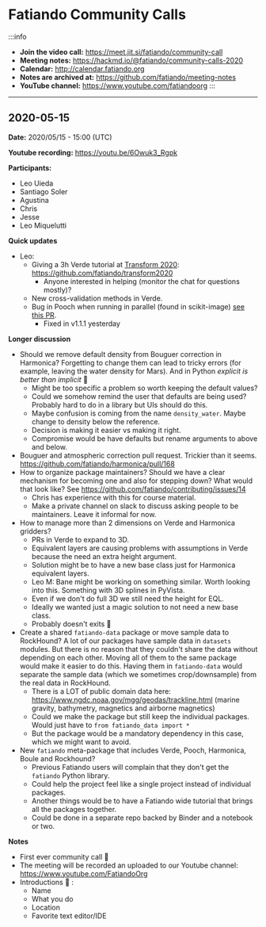 # Fatiando Community Calls


:::info
- **Join the video call:** https://meet.jit.si/fatiando/community-call
- **Meeting notes:** https://hackmd.io/@fatiando/community-calls-2020
- **Calendar:** http://calendar.fatiando.org
- **Notes are archived at:** https://github.com/fatiando/meeting-notes
- **YouTube channel:** https://www.youtube.com/fatiandoorg
:::

--------------------------------------------------------------

## 2020-05-15

**Date:** 2020/05/15 - 15:00 (UTC)

**Youtube recording:** https://youtu.be/6Owuk3_Rgpk

**Participants:**
- Leo Uieda
- Santiago Soler
- Agustina
- Chris
- Jesse
- Leo Miquelutti


**Quick updates**

- Leo:
    * Giving a 3h Verde tutorial at [Transform 2020](https://transform2020.sched.com/): https://github.com/fatiando/transform2020
        * Anyone interested in helping (monitor the chat for questions mostly)?
    * New cross-validation methods in Verde.
    * Bug in Pooch when running in parallel (found in scikit-image) [see this PR](https://github.com/fatiando/pooch/pull/173).
        * Fixed in v1.1.1 yesterday
    
**Longer discussion**

- Should we remove default density from Bouguer correction in Harmonica? Forgetting to change them can lead to tricky errors (for example, leaving the water density for Mars). And in Python *explicit is better than implicit* :slightly_smiling_face: 
    - Might be too specific a problem so worth keeping the default values?
    - Could we somehow remind the user that defaults are being used? Probably hard to do in a library but UIs should do this.
    - Maybe confusion is coming from the name `density_water`. Maybe change to density below the reference. 
    - Decision is making it easier vs making it right.
    - Compromise would be have defaults but rename arguments to above and below.
- Bouguer and atmospheric correction pull request. Trickier than it seems. https://github.com/fatiando/harmonica/pull/168
- How to organize package maintainers? Should we have a clear mechanism for becoming one and also for stepping down? What would that look like? See https://github.com/fatiando/contributing/issues/14
    - Chris has experience with this for course material.
    - Make a private channel on slack to discuss asking people to be maintainers. Leave it informal for now.
- How to manage more than 2 dimensions on Verde and Harmonica gridders?
    - PRs in Verde to expand to 3D.
    - Equivalent layers are causing problems with assumptions in Verde because the need an extra height argument.
    - Solution might be to have a new base class just for Harmonica equivalent layers.
    - Leo M: Bane might be working on something similar. Worth looking into this. Something with 3D splines in PyVista.
    - Even if we don't do full 3D we still need the height for EQL.
    - Ideally we wanted just a magic solution to not need a new base class.
    - Probably doesn't exits :slightly_frowning_face: 
- Create a shared `fatiando-data` package or move sample data to RockHound? A lot of our packages have sample data in `datasets` modules. But there is no reason that they couldn't share the data without depending on each other. Moving all of them to the same package would make it easier to do this. Having them in `fatiando-data` would separate the sample data (which we sometimes crop/downsample) from the real data in RockHound.
    - There is a LOT of public domain data here: https://www.ngdc.noaa.gov/mgg/geodas/trackline.html  (marine gravity, bathymetry, magnetics and airborne magnetics)
    - Could we make the package but still keep the individual packages. Would just have to `from fatiando_data import *`
    - But the package would be a mandatory dependency in this case, which we might want to avoid.
- New `fatiando` meta-package that includes Verde, Pooch, Harmonica, Boule and Rockhound?
    - Previous Fatiando users will complain that they don't get the `fatiando` Python library.
    - Could help the project feel like a single project instead of individual packages.
    - Another things would be to have a Fatiando wide tutorial that brings all the packages together.
    - Could be done in a separate repo backed by Binder and a notebook or two.

**Notes**

- First ever community call :confetti_ball: 
- The meeting will be recorded an uploaded to our Youtube channel: https://www.youtube.com/FatiandoOrg 
- Introductions :wave: :
    - Name
    - What you do
    - Location
    - Favorite text editor/IDE